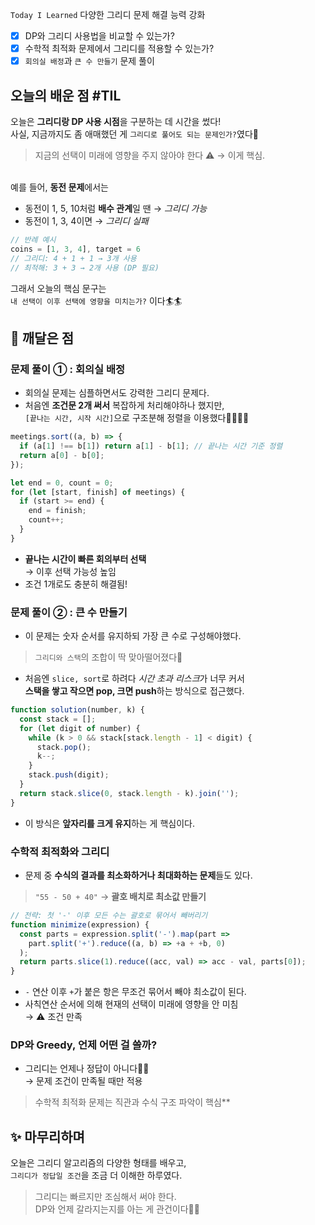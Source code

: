 `Today I Learned` 다양한 그리디 문제 해결 능력 강화

- [x] DP와 그리디 사용법을 비교할 수 있는가?
- [x] 수학적 최적화 문제에서 그리디를 적용할 수 있는가?
- [x] `회의실 배정`과 `큰 수 만들기` 문제 풀이

## 오늘의 배운 점 #TIL

오늘은 **그리디랑 DP 사용 시점**을 구분하는 데 시간을 썼다!<br>사실, 지금까지도 좀 애매했던 게 `그리디로 풀어도 되는 문제인가?`였다🤯

> 지금의 선택이 미래에 영향을 주지 않아야 한다 ⚠️
>→ 이게 핵심.

<br>예를 들어, **동전 문제**에서는

- 동전이 1, 5, 10처럼 **배수 관계**일 땐 → *그리디 가능*
- 동전이 1, 3, 4이면 → *그리디 실패*
```javascript
// 반례 예시
coins = [1, 3, 4], target = 6
// 그리디: 4 + 1 + 1 → 3개 사용
// 최적해: 3 + 3 → 2개 사용 (DP 필요)
```

그래서 오늘의 핵심 문구는 <br>`내 선택이 이후 선택에 영향을 미치는가?` 이다🏄🏄

## 🧘 깨달은 점
### 문제 풀이 ① : 회의실 배정

- 회의실 문제는 심플하면서도 강력한 그리디 문제다.
- 처음엔 **조건문 2개 써서** 복잡하게 처리해야하나 했지만,<br>`[끝나는 시간, 시작 시간]`으로 구조분해 정렬을 이용했다👊🏻👊🏻

```javascript
meetings.sort((a, b) => {
  if (a[1] !== b[1]) return a[1] - b[1]; // 끝나는 시간 기준 정렬
  return a[0] - b[0];
});

let end = 0, count = 0;
for (let [start, finish] of meetings) {
  if (start >= end) {
    end = finish;
    count++;
  }
}
```

- **끝나는 시간이 빠른 회의부터 선택** <br>→ 이후 선택 가능성 높임
- 조건 1개로도 충분히 해결됨!

### 문제 풀이 ② : 큰 수 만들기

- 이 문제는 숫자 순서를 유지하되 가장 큰 수로 구성해야했다.
>`그리디와 스택`의 조합이 딱 맞아떨어졌다👀

- 처음엔 `slice, sort`로 하려다 *시간 초과 리스크*가 너무 커서  <br>**스택을 쌓고 작으면 pop, 크면 push**하는 방식으로 접근했다.

```javascript
function solution(number, k) {
  const stack = [];
  for (let digit of number) {
    while (k > 0 && stack[stack.length - 1] < digit) {
      stack.pop();
      k--;
    }
    stack.push(digit);
  }
  return stack.slice(0, stack.length - k).join('');
}
```

- 이 방식은 **앞자리를 크게 유지**하는 게 핵심이다.

### 수학적 최적화와 그리디

- 문제 중 **수식의 결과를 최소화하거나 최대화하는 문제**들도 있다.

 > `"55 - 50 + 40"` → **괄호 배치로 최소값 만들기**

```javascript
// 전략: 첫 '-' 이후 모든 수는 괄호로 묶어서 빼버리기
function minimize(expression) {
  const parts = expression.split('-').map(part =>
    part.split('+').reduce((a, b) => +a + +b, 0)
  );
  return parts.slice(1).reduce((acc, val) => acc - val, parts[0]);
}
```

- `-` 연산 이후 `+`가 붙은 항은 무조건 묶어서 빼야 최소값이 된다.
- 사칙연산 순서에 의해 현재의 선택이 미래에 영향을 안 미침 <br>→ ⚠️ 조건 만족


### DP와 Greedy, 언제 어떤 걸 쓸까?

- 그리디는 언제나 정답이 아니다🙅‍♀️  <br>→ 문제 조건이 만족될 때만 적용
>수학적 최적화 문제는 직관과 수식 구조 파악이 핵심**

## ✨ 마무리하며

오늘은 그리디 알고리즘의 다양한 형태를 배우고,  
`그리디가 정답일 조건`을 조금 더 이해한 하루였다.

> 그리디는 빠르지만 조심해서 써야 한다.  
> DP와 언제 갈라지는지를 아는 게 관건이다😮‍💨
